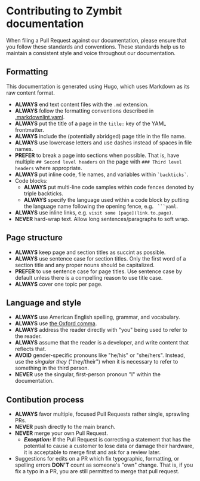 # Contributing to Zymbit documentation

When filing a Pull Request against our documentation, please ensure that you follow these standards and conventions. These standards help us to maintain a consistent style and voice throughout our documentation.

## Formatting

This documentation is generated using Hugo, which uses Markdown as its raw content format.

* **ALWAYS** end text content files with the `.md` extension.
* **ALWAYS** follow the formatting conventions described in [.markdownlint.yaml](./.markdownlint.yaml).
* **ALWAYS** put the title of a page in the `title:` key of the YAML frontmatter.
* **ALWAYS** include the (potentially abridged) page title in the file name.
* **ALWAYS** use lowercase letters and use dashes instead of spaces in file names.
* **PREFER** to break a page into sections when possible. That is, have multiple `## Second level headers` on the page with `### Third level headers` where appropriate.
* **ALWAYS** put inline code, file names, and variables within `` `backticks` ``.
* Code blocks:
    - **ALWAYS** put multi-line code samples within code fences denoted by triple backticks.
    - **ALWAYS** specify the language used within a code block by putting the language name following the opening fence, e.g. ` ```yaml`.
* **ALWAYS** use inline links, e.g. `visit some [page](link.to.page)`.
* **NEVER** hard-wrap text. Allow long sentences/paragraphs to soft wrap.

## Page structure

* **ALWAYS** keep page and section titles as succint as possible.
* **ALWAYS** use sentence case for section titles. Only the first word of a section title and any proper nouns should be capitalized.
* **PREFER** to use sentence case for page titles. Use sentence case by default unless there is a compelling reason to use title case.
* **ALWAYS** cover one topic per page.

## Language and style

* **ALWAYS** use American English spelling, grammar, and vocabulary.
* **ALWAYS** use [the Oxford comma](https://en.wikipedia.org/wiki/Serial_comma).
* **ALWAYS** address the reader directly with "you" being used to refer to the reader.
* **ALWAYS** assume that the reader is a developer, and write content that reflects that.
* **AVOID** gender-specific pronouns like "he/his" or "she/hers". Instead, use the *singular they* ("they/their") when it is necessary to refer to something in the third person.
* **NEVER** use the singular, first-person pronoun "I" within the documentation.

## Contibution process

* **ALWAYS** favor multiple, focused Pull Requests rather single, sprawling PRs.
* **NEVER** push directly to the main branch.
* **NEVER** merge your own Pull Request.
    - ***Exception:*** If the Pull Request is correcting a statement that has the potential to cause a customer to lose data or damage their hardware, it is acceptable to merge first and ask for a review later.
* Suggestions for edits on a PR which fix typographic, formatting, or spelling errors **DON'T** count as someone's "own" change. That is, if you fix a typo in a PR, you are still permitted to merge that pull request.
